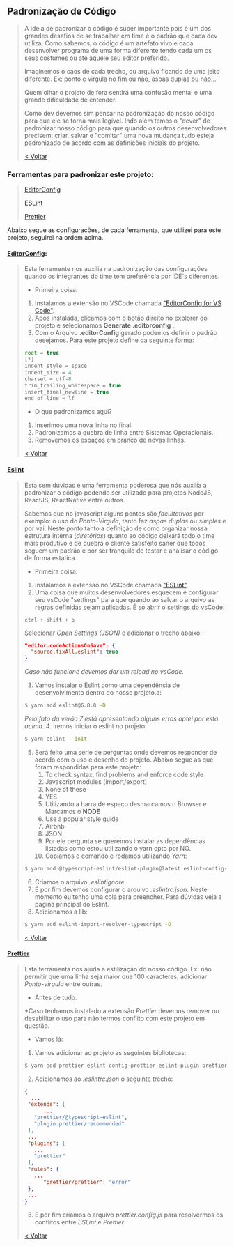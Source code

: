 ## Padronização de Código
> A ideia de padronizar o código é super importante pois é um dos grandes desafios de se trabalhar em time é o padrão que cada dev utiliza. Como sabemos, o código é um artefato vivo e cada desenvolver programa de uma forma diferente tendo cada um os seus costumes ou até aquele seu editor preferido.
>
> Imaginemos o caos de cada trecho, ou arquivo ficando de uma jeito diferente. Ex: ponto e virgula no fim ou não, aspas duplas ou não...
>
> Quem olhar o projeto de fora sentirá uma confusão mental e uma grande dificuldade de entender.
>
> Como dev devemos sim pensar na padronização do nosso código para que ele se torna mais legível. Indo além temos o "dever" de padronizar nosso código para que quando os outros desenvolvedores precisem: criar, salvar e "comitar" uma nova mudança tudo esteja padronizado de acordo com as definições iniciais do projeto.
>
>[< Voltar](../Readme.md)

### Ferramentas para padronizar este projeto:

> [EditorConfig](#editorconfig)
>
> [ESLint](#eslint)
>
> [Prettier](#prettier)

Abaixo segue as configurações, de cada ferramenta, que utilizei para este projeto, seguirei na ordem acima.

#### <a id="editorconfig">[EditorConfig](https://editorconfig.org/): </a>
> Esta ferramente nos auxilia na padronização das configurações quando os integrantes do time tem preferência por IDE`s diferentes.
>
> - Primeira coisa:
>
> 1. Instalamos a extensão no VSCode chamada ["EditorConfig for VS Code"](https://marketplace.visualstudio.com/items?itemName=EditorConfig.EditorConfig).
> 2. Após instalada, clicamos com o botão direito no explorer do projeto e selecionamos **Generate .editorconfig** .
> 3. Com o Arquivo **.editorConfig** gerado podemos definir o padrão desejamos.
> Para este projeto define da seguinte forma:
> ``` JAVASCRIPT
>root = true
> [*]
> indent_style = space
>indent_size = 4
>charset = utf-8
>trim_trailing_whitespace = true
>insert_final_newline = true
>end_of_line = lf
> ```
> - O que padronizamos aqui?
> 1. Inserimos uma nova linha no final.
> 2. Padronizamos a quebra de linha entre Sistemas Operacionais.
> 3. Removemos os espaços em branco de novas linhas.
>
>[< Voltar](../Readme.md)

#### <a id="eslint">[Eslint](https://eslint.org/docs/rules/)</a>
> Esta sem dúvidas é uma ferramenta poderosa que nós auxilia a padronizar o código podendo ser utilizado para projetos NodeJS, ReactJS, ReactNative entre outros.
>
> Sabemos que no javascript alguns pontos são *facultativos* por exemplo: o uso do *Ponto-Virgula*, tanto faz *aspas duplas* ou *simples* e por vai.
> Neste ponto tanto a definição de como organizar nossa estrutura interna (*diretórios*) quanto ao código deixará todo o time mais produtivo e de quebra o cliente satisfeito saner que todos seguem um padrão e por ser tranquilo de testar e analisar o código de forma estática.
>
> - Primeira coisa:
>
> 1. Instalamos a extensão no VSCode chamada ["ESLint"](https://marketplace.visualstudio.com/items?itemName=dbaeumer.vscode-eslint).
> 2. Uma coisa que muitos desenvolvedores esquecem é configurar seu vsCode "settings" para que quando ao salvar o arquivo as regras definidas sejam aplicadas.
> É so abrir o settings do vsCode:
>```
> ctrl + shift + p
>```
> Selecionar *Open Settings (JSON)* e adicionar o trecho abaixo:
>``` JSON
> "editor.codeActionsOnSave": {
>   "source.fixAll.eslint": true
> }
>```
> *Caso não funcione devemos dar um reload no vsCode.*
>
> 3. Vamos instalar o Eslint como uma dependência de desenvolvimento dentro do nosso projeto.a:
> ``` sh
> $ yarn add eslint@6.8.0 -D
> ```
> *Pelo fato da verão 7 está apresentando alguns erros optei por esta acima.*
> 4. Iremos iniciar o eslint no projeto:
>``` sh
> $ yarn eslint --init
>```
> 5. Será feito uma serie de perguntas onde devemos responder de acordo com o uso e desenho do projeto. Abaixo segue as que foram respondidas para este projeto:
>       1. To check syntax, find problems and enforce code style
>       2. Javascript modules (import/export)
>       3. None of these
>       4. YES
>       5. Utilizando a barra de espaço desmarcamos o Browser e Marcamos o __NODE__
>       6. Use a popular style guide
>       7. Airbnb
>       8. JSON
>       9. Por ele pergunta se queremos instalar as dependências listadas como estou utilizando o yarn opto por NO.
>       10. Copiamos o comando e rodamos utilizando *Yarn*:
>```sh
> $ yarn add @typescript-eslint/eslint-plugin@latest eslint-config-airbnb-base@latest eslint-plugin-import@^2.21.2 @typescript-eslint/parser@latest -D
>```
> 6. Criamos o arquivo *.eslintignore*.
> 7. E por fim devemos configurar o arquivo *.eslintrc.json*. Neste momento eu tenho uma cola para preencher. Para dúvidas veja a pagina principal do Eslint.
> 8. Adicionamos a lib:
>```sh
> $ yarn add eslint-import-resolver-typescript -D
>```
>[< Voltar](../Readme.md)

#### <a id="prettier">[Prettier](https://prettier.io/docs/en/options.html)</a>
> Esta ferramenta nos ajuda a estilização do nosso código. Ex: não permitir que uma linha seja maior que 100 caracteres, adicionar *Ponto-virgula* entre outras.
> - Antes de tudo:
>
> *Caso tenhamos instalado a extensão *Prettier* devemos remover ou desabilitar o uso para não termos conflito com este projeto em questão.
> - Vamos lá:
>
> 1. Vamos adicionar ao projeto as seguintes bibliotecas:
> ```sh
> $ yarn add prettier eslint-config-prettier eslint-plugin-prettier -D
>```
> 2. Adicionamos ao *.eslintrc.json* o seguinte trecho:
>```json
>{
>	...
>  "extends": [
>		...
>    "prettier/@typescript-eslint",
>    "plugin:prettier/recommended"
>  ],
>  ...
>  "plugins": [
>    ...
>    "prettier"
>  ],
>  "rules": {
>    ...
>		"prettier/prettier": "error"
>  },
>  ...
>}
>```
> 3. E por fim criamos o arquivo *prettier.config.js* para resolvermos os conflitos entre *ESLint* e *Prettier*.
>
> [< Voltar](../Readme.md)
